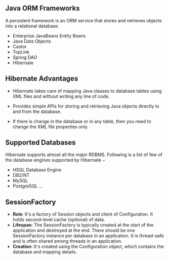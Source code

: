 

## Java ORM Frameworks
A persistent framework is an ORM service that stores and retrieves objects into a relational database.
- Enterprise JavaBeans Entity Beans
- Java Data Objects
- Castor
- TopLink
- Spring DAO
- Hibernate


## Hibernate Advantages

- Hibernate takes care of mapping Java classes to database tables using XML files and without writing any line of code.

- Provides simple APIs for storing and retrieving Java objects directly to and from the database.

- If there is change in the database or in any table, then you need to change the XML file properties only.

## Supported Databases
Hibernate supports almost all the major RDBMS. Following is a list of few of the database engines supported by Hibernate −

- HSQL Database Engine
- DB2/NT
- MySQL
- PostgreSQL ...


## SessionFactory
- **Role**: It's a factory of Session objects and client of Configuration. It holds second-level cache (optional) of data.
- **Lifespan**: The SessionFactory is typically created at the start of the application and destroyed at the end. There should be one SessionFactory instance per database in an application. It is thread-safe and is often shared among threads in an application.
- **Creation**: It's created using the Configuration object, which contains the database and mapping details.